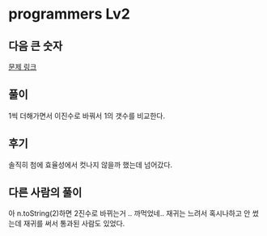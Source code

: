 # programmers Lv2

## 다음 큰 숫자

[문제 링크](https://programmers.co.kr/learn/courses/30/lessons/12911)

## 풀이

1씩 더해가면서 이진수로 바꿔서 1의 갯수를 비교한다.

## 후기

솔직히 첨에 효율성에서 컷나지 않을까 했는데 넘어갔다. 

## 다른 사람의 풀이

아 n.toString(2)하면 2진수로 바뀌는거 .. 까먹었네.. 
재귀는 느려서 혹시나하고 안 썼는데 재귀를 써서 통과된 사람도 있었다. 